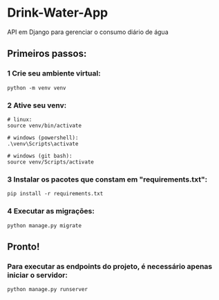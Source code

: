 # Drink-Water-App
API em Django para gerenciar o consumo diário de água

## Primeiros passos:

### 1 Crie seu ambiente virtual:

```shell
python -m venv venv
```

### 2 Ative seu venv:

```shell
# linux:
source venv/bin/activate

# windows (powershell):
.\venv\Scripts\activate

# windows (git bash):
source venv/Scripts/activate
```

### 3 Instalar os pacotes que constam em "requirements.txt":

```shell
pip install -r requirements.txt
```

### 4 Executar as migrações:

```shell
python manage.py migrate
```

## Pronto!

### Para executar as endpoints do projeto, é necessário apenas iniciar o servidor:

```shell
python manage.py runserver
```
